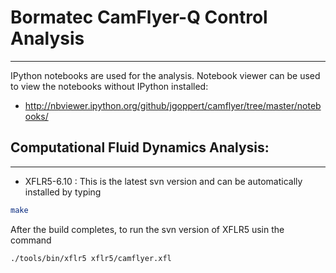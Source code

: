 # Bormatec CamFlyer-Q Control Analysis
-----------------------------------------------

IPython notebooks are used for the analysis.
Notebook viewer can be used to view the notebooks
without IPython installed:

* http://nbviewer.ipython.org/github/jgoppert/camflyer/tree/master/notebooks/


## Computational Fluid Dynamics Analysis:
-----------------------------------------------

* XFLR5-6.10 : This is the latest svn version and can be automatically installed by typing
```bash
make
```

After the build completes, to run the svn version of XFLR5 usin the command
```bash
./tools/bin/xflr5 xflr5/camflyer.xfl
```
